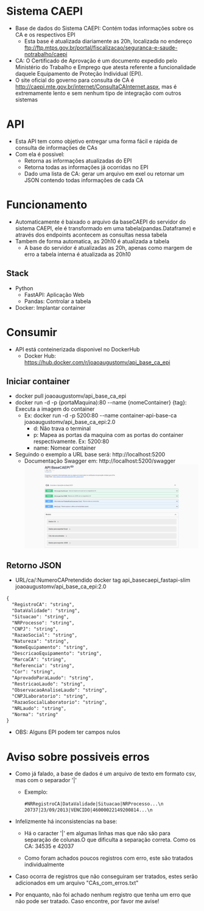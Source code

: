 #  Sistema CAEPI

- Base de dados do Sistema CAEPI: Contém todas informações sobre os CA e os respectivos EPI 
  - Esta base é atualizada diariamente as 20h, localizada no endereço ftp://ftp.mtps.gov.br/portal/fiscalizacao/seguranca-e-saude-notrabalho/caepi
- CA: O Certificado de Aprovação é um documento expedido pelo Ministério do Trabalho e Emprego que atesta referente a funcionalidade daquele Equipamento de Proteção Individual (EPI).
- O site oficial do governo para consulta de CA é http://caepi.mte.gov.br/internet/ConsultaCAInternet.aspx, mas é extremamente lento e sem nenhum tipo de integração com outros sistemas

# API
- Esta API tem como objetivo entregar uma forma fácil e rápida de consulta de informações de CAs
- Com ela é possivel:
  - Retorna as informações atualizadas do EPI 
  - Retorna todas as informações já ocorridas no EPI
  - Dado uma lista de CA: gerar um arquivo em exel ou retornar um JSON contendo todas informações de cada CA

# Funcionamento

- Automaticamente é baixado o arquivo da baseCAEPI do servidor do sistema CAEPI, ele é transformado em uma tabela(pandas.Dataframe) e através dos endpoints acontecem as consultas nessa tabela
- Tambem de forma automatica, as 20h10 é atualizada a tabela 
  - A base do servidor é atualizadas as 20h, apenas como margem de erro a tabela interna é atualizada as 20h10
  
## Stack

- Python
  - FastAPI: Aplicação Web  
  - Pandas: Controlar a tabela
- Docker: Implantar container
 
# Consumir 
 
- API está conteinerizada disponivel no DockerHub
  - Docker Hub: https://hub.docker.com/r/joaoaugustomv/api_base_ca_epi

## Iniciar container

- docker pull joaoaugustomv/api_base_ca_epi
- docker run -d -p {portaMaquina):80 --name {nomeContainer} {tag}: Executa a imagem do container
  - Ex: docker run -d -p 5200:80 --name container-api-base-ca joaoaugustomv/api_base_ca_epi:2.0
    - d: Não trava o terminal
    - p: Mapea as portas da maquina com as portas do container respectivamente. Ex: 5200:80
    - name: Nomear container
- Seguindo o exemplo a URL base será: http://localhost:5200
  - Documentação Swagger em: http://localhost:5200/swagger
  ![Documentação Swagger](https://github.com/JoaoAugustoMV/API_BaseCAEPI/blob/main/imgs/swagger.png?raw=true "Documentacao Swagger")
## Retorno JSON 
- URL/ca/:NumeroCAPretendido
docker tag api_basecaepi_fastapi-slim joaoaugustomv/api_base_ca_epi:2.0
```
{
  "RegistroCA": "string",
  "DataValidade": "string",
  "Situacao": "string",
  "NRProcesso": "string",
  "CNPJ": "string",
  "RazaoSocial": "string",
  "Natureza": "string",
  "NomeEquipamento": "string",
  "DescricaoEquipamento": "string",
  "MarcaCA": "string",
  "Referencia": "string",
  "Cor": "string",
  "AprovadoParaLaudo": "string",
  "RestricaoLaudo": "string",
  "ObservacaoAnaliseLaudo": "string",
  "CNPJLaboratorio": "string",
  "RazaoSocialLaboratorio": "string",
  "NRLaudo": "string",
  "Norma": "string"
}
```
  - OBS: Alguns EPI podem ter campos nulos

# Aviso sobre possiveis erros

- Como já falado, a base de dados é um arquivo de texto em formato csv, mas com o separador '|'
  - Exemplo: 
    ```
    #NRRegistroCA|DataValidade|Situacao|NRProcesso...\n
    20737|23/09/2013|VENCIDO|46000022149200814...\n
    ```
- Infelizmente há inconsistencias na base:
  - Há o caracter '|' em algumas linhas mas que não são para separação de colunas.O que dificulta a separação correta. Como os CA: 34535 e 42037
  
  - Como foram achados poucos registros com erro, este são tratados individualmente

- Caso ocorra de registros que não conseguiram ser tratados, estes serão adicionados em um arquivo "CAs_com_erros.txt"
- Por enquanto, não foi achado nenhum registro que tenha um erro que não pode ser tratado. Caso encontre, por favor me avise!


